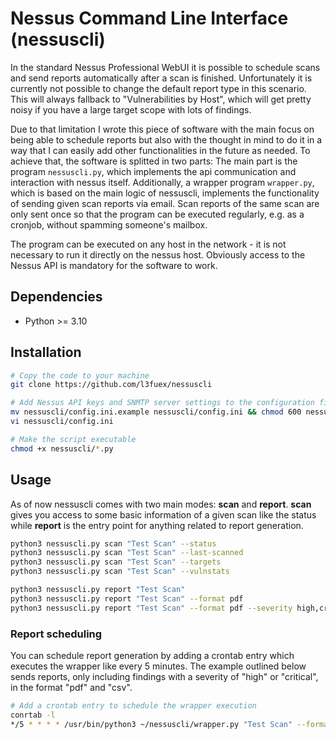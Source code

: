 # Nessus Command Line Interface (nessuscli)

In the standard Nessus Professional WebUI it is possible to schedule scans and send reports automatically after a scan is finished. Unfortunately it is currently not possible to change the default report type in this scenario. This will always fallback to "Vulnerabilities by Host", which will get pretty noisy if you have a large target scope with lots of findings.  

Due to that limitation I wrote this piece of software with the main focus on being able to schedule reports but also with the thought in mind to do it in a way that I can easily add other functionalities in the future as needed. To achieve that, the software is splitted in two parts: The main part is the program `nessuscli.py`, which implements the api communication and interaction with nessus itself. Additionally, a wrapper program `wrapper.py`, which is based on the main logic of nessuscli, implements the functionality of sending given scan reports via email. Scan reports of the same scan are only sent once so that the program can be executed regularly, e.g. as a cronjob, without spamming someone's mailbox.

The program can be executed on any host in the network - it is not necessary to run it directly on the nessus host. Obviously access to the Nessus API is mandatory for the software to work.

## Dependencies
- Python >= 3.10

## Installation
```bash
# Copy the code to your machine
git clone https://github.com/l3fuex/nessuscli

# Add Nessus API keys and SNMTP server settings to the configuration file
mv nessuscli/config.ini.example nessuscli/config.ini && chmod 600 nessuscli/config.ini
vi nessuscli/config.ini

# Make the script executable
chmod +x nessuscli/*.py
````

## Usage

As of now nessuscli comes with two main modes: **scan** and **report**. **scan** gives you access to some basic information of a given scan like the status while **report** is the entry point for anything related to report generation.
```bash
python3 nessuscli.py scan "Test Scan" --status
python3 nessuscli.py scan "Test Scan" --last-scanned
python3 nessuscli.py scan "Test Scan" --targets
python3 nessuscli.py scan "Test Scan" --vulnstats

python3 nessuscli.py report "Test Scan"
python3 nessuscli.py report "Test Scan" --format pdf
python3 nessuscli.py report "Test Scan" --format pdf --severity high,critical --type vuln_by_plugin
```

### Report scheduling
You can schedule report generation by adding a crontab entry which executes the wrapper like every 5 minutes. The example outlined below sends reports, only including findings with a severity of "high" or "critical", in the format "pdf" and "csv".
```bash
# Add a crontab entry to schedule the wrapper execution
conrtab -l
*/5 * * * * /usr/bin/python3 ~/nessuscli/wrapper.py "Test Scan" --format pdf,csv --severity high,critical --type vuln_by_plugin> /dev/null 2>&1
```

